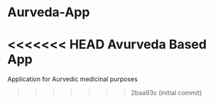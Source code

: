 # Aurveda-App
<<<<<<< HEAD
Avurveda Based App
=======
Application for Aurvedic medicinal purposes 
>>>>>>> 2baa93c (initial commit)
